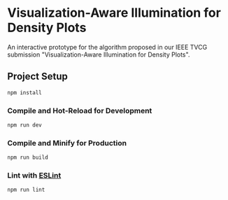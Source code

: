 # Visualization-Aware Illumination for Density Plots

An interactive prototype for the algorithm proposed in our IEEE TVCG submission "Visualization-Aware Illumination for Density Plots".

## Project Setup

```sh
npm install
```

### Compile and Hot-Reload for Development

```sh
npm run dev
```

### Compile and Minify for Production

```sh
npm run build
```

### Lint with [ESLint](https://eslint.org/)

```sh
npm run lint
```
